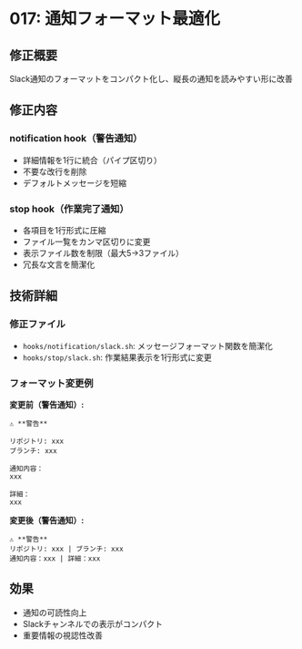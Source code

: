 # 017: 通知フォーマット最適化

## 修正概要
Slack通知のフォーマットをコンパクト化し、縦長の通知を読みやすい形に改善

## 修正内容

### notification hook（警告通知）
- 詳細情報を1行に統合（パイプ区切り）
- 不要な改行を削除
- デフォルトメッセージを短縮

### stop hook（作業完了通知）
- 各項目を1行形式に圧縮
- ファイル一覧をカンマ区切りに変更
- 表示ファイル数を制限（最大5→3ファイル）
- 冗長な文言を簡潔化

## 技術詳細

### 修正ファイル
- `hooks/notification/slack.sh`: メッセージフォーマット関数を簡潔化
- `hooks/stop/slack.sh`: 作業結果表示を1行形式に変更

### フォーマット変更例

**変更前（警告通知）:**
```
⚠️ **警告**

リポジトリ: xxx
ブランチ: xxx

通知内容：
xxx

詳細：
xxx
```

**変更後（警告通知）:**
```
⚠️ **警告**
リポジトリ: xxx | ブランチ: xxx
通知内容：xxx | 詳細：xxx
```

## 効果
- 通知の可読性向上
- Slackチャンネルでの表示がコンパクト
- 重要情報の視認性改善
